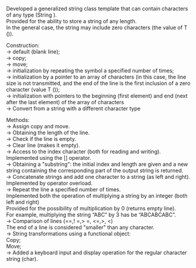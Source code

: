 Developed a generalized string class template that can contain characters of any type (String <T>).  
Provided for the ability to store a string of any length.  
In the general case, the string may include zero characters (the value of T ()).  
  
  Construction:  
-> default (blank line);  
-> copy;  
-> move;  
-> initialization by repeating the symbol a specified number of times;  
-> initialization by a pointer to an array of characters (in this case, the line size is not transmitted, and the end of the line is the first inclusion of a zero character (value T ());  
-> initialization with pointers to the beginning (first element) and end (next after the last element) of the array of characters  
-> Convert from a string with a different character type  
  
  Methods:  
-> Assign copy and move.  
-> Obtaining the length of the line.  
-> Check if the line is empty.  
-> Clear line (makes it empty).  
-> Access to the index character (both for reading and writing).  
   Implemented using the [] operator.  
-> Obtaining a "substring": the initial index and length are given and a new string containing the corresponding part of the output string is returned.  
-> Concatenate strings and add one character to a string (as left and right).   
   Implemented by operator overload.  
-> Repeat the line a specified number of times.   
   Implemented both the operation of multiplying a string by an integer (both left and right)  
   Provided for the possibility of multiplication by 0 (returns empty line).   
   For example, multiplying the string “ABC” by 3 has be “ABCABCABC”.  
-> Comparison of lines (==,! =,> =, <=,>, <)  
   The end of a line is considered "smaller" than any character.  
-> String transformations using a functional object:   
   Copy;  
   Move;  
-> Added a keyboard input and display operation for the regular character string (char).  
